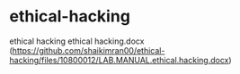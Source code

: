 # ethical-hacking
ethical hacking
ethical hacking.docx
(https://github.com/shaikimran00/ethical-hacking/files/10800012/LAB.MANUAL.ethical.hacking.docx)

